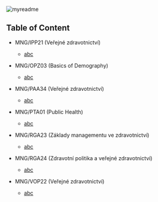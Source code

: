 ![myreadme](https://user-images.githubusercontent.com/70707092/95544092-d0b72880-09bf-11eb-90f7-bdca493307f7.png)

## Table of Content

- MNG/IPP21 (Veřejné zdravotnictví)

  - [abc]()


- MNG/OPZ03 (Basics of Demography)

  - [abc]()    
  

- MNG/PAA34 (Veřejné zdravotnictví)

  - [abc]()   
  

- MNG/PTA01 (Public Health)

  - [abc]()    
  

- MNG/RGA23 (Základy managementu ve zdravotnictví)

  - [abc]()   
  
  
- MNG/RGA24 (Zdravotní politika a veřejné zdravotnictví)

  - [abc]()   
  
  
  
- MNG/VOP22 (Veřejné zdravotnictví)

  - [abc]()   
  
  
  
  
  